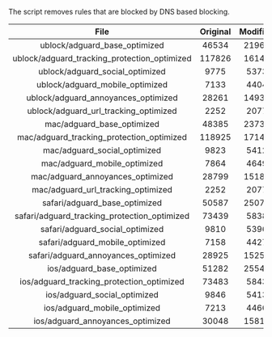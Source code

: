 The script removes rules that are blocked by DNS based blocking.


| File | Original | Modified |
|:----:|:-----:|:-----:|
| ublock/adguard_base_optimized | 46534 | 21969 |
| ublock/adguard_tracking_protection_optimized | 117826 | 16142 |
| ublock/adguard_social_optimized | 9775 | 5373 |
| ublock/adguard_mobile_optimized | 7133 | 4404 |
| ublock/adguard_annoyances_optimized | 28261 | 14931 |
| ublock/adguard_url_tracking_optimized | 2252 | 2077 |
| mac/adguard_base_optimized | 48385 | 23739 |
| mac/adguard_tracking_protection_optimized | 118925 | 17144 |
| mac/adguard_social_optimized | 9823 | 5412 |
| mac/adguard_mobile_optimized | 7864 | 4649 |
| mac/adguard_annoyances_optimized | 28799 | 15185 |
| mac/adguard_url_tracking_optimized | 2252 | 2077 |
| safari/adguard_base_optimized | 50587 | 25077 |
| safari/adguard_tracking_protection_optimized | 73439 | 5838 |
| safari/adguard_social_optimized | 9810 | 5396 |
| safari/adguard_mobile_optimized | 7158 | 4427 |
| safari/adguard_annoyances_optimized | 28925 | 15258 |
| ios/adguard_base_optimized | 51282 | 25541 |
| ios/adguard_tracking_protection_optimized | 73483 | 5843 |
| ios/adguard_social_optimized | 9846 | 5413 |
| ios/adguard_mobile_optimized | 7213 | 4466 |
| ios/adguard_annoyances_optimized | 30048 | 15812 |